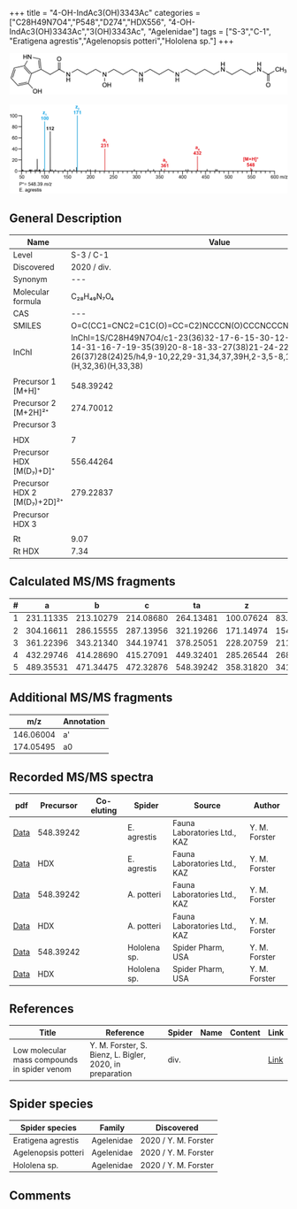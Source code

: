 +++
title = "4-OH-IndAc3(OH)3343Ac"
categories = ["C28H49N7O4","P548","D274","HDX556",
"4-OH-IndAc3(OH)3343Ac","3(OH)3343Ac",
"Agelenidae"]
tags = ["S-3","C-1",
"Eratigena agrestis","Agelenopsis potteri","Hololena sp."]
+++

![](/img/4-OH-IndAc3(OH)3343Ac.png)

![](/img_MSMS/548_4-OH-IndAc3(OH)3343Ac_Ea.png?classes=border)

## General Description

| Name                       | Value              |
|----------------------------|--------------------|
| Level                      | S-3 / C-1          |
| Discovered                 | 2020 / div. |
| Synonym                    | ---                |
| Molecular formula          | C₂₈H₄₉N₇O₄                   |
| CAS                        | ---                |
| SMILES | O=C(CC1=CNC2=C1C(O)=CC=C2)NCCCN(O)CCCNCCCNCCCCNCCCNC(C)=O  |
| InChI  | InChI=1S/C28H49N7O4/c1-23(36)32-17-6-15-30-12-3-2-11-29-13-5-14-31-16-7-19-35(39)20-8-18-33-27(38)21-24-22-34-25-9-4-10-26(37)28(24)25/h4,9-10,22,29-31,34,37,39H,2-3,5-8,11-21H2,1H3,(H,32,36)(H,33,38)  |
|                            |                    |
| Precursor 1 [M+H]⁺         | 548.39242                   |
| Precursor 2 [M+2H]²⁺       | 274.70012                   |
| Precursor 3                |                    |
|                            |                    |
| HDX                        | 7                   |
| Precursor HDX   [M(D₇)+D]⁺   | 556.44264                   |
| Precursor HDX 2 [M(D₇)+2D]²⁺ | 279.22837                   |
| Precursor HDX 3            |                    |
|                            |                    |
| Rt                         | 9.07                   |
| Rt HDX                     | 7.34                   |

## Calculated MS/MS fragments

| # | a         | b         | c         | ta        | z         | y         | tz        |
|---|-----------|-----------|-----------|-----------|-----------|-----------|-----------|
| 1 | 231.11335 | 213.10279 | 214.08680 | 264.13481 | 100.07624 | 83.04969 | 117.10279 |
| 2 | 304.16611 | 286.15555 | 287.13956 | 321.19266 | 171.14974 | 154.12319 | 188.17629 |
| 3 | 361.22396 | 343.21340 | 344.19741 | 378.25051 | 228.20759 | 211.18104 | 245.23414 |
| 4 | 432.29746 | 414.28690 | 415.27091 | 449.32401 | 285.26544 | 268.23889 | 318.28690 |
| 5 | 489.35531 | 471.34475 | 472.32876 | 548.39242 | 358.31820 | 341.29165 | 375.34475 |

## Additional MS/MS fragments

| m/z | Annotation |
|-----|------------|
| 146.06004    | a'   |
| 174.05495    | a0   |

## Recorded MS/MS spectra

| pdf                                             | Precursor | Co-eluting | Spider      | Source                       | Author        |
|-------------------------------------------------|-----------|------------|-------------|------------------------------|---------------|
| [Data](/pdf/E-agrestis/548_4-OH-IndAc3(OH)3343Ac_Ea.pdf)   | 548.39242 |            | E. agrestis | Fauna Laboratories Ltd., KAZ | Y. M. Forster |
| [Data](/pdf/E-agrestis/548_4-OH-IndAc3(OH)3343Ac_Ea_HDX.pdf)   | HDX |            | E. agrestis | Fauna Laboratories Ltd., KAZ | Y. M. Forster |
| [Data](/pdf/A-potteri/548_4-OH-IndAc3(OH)3343Ac_Ap.pdf) | 548.39242 |           | A. potteri | Fauna Laboratories Ltd., KAZ | Y. M. Forster |
| [Data](/pdf/A-potteri/548_4-OH-IndAc3(OH)3343Ac_Ap_HDX.pdf) | HDX |           | A. potteri | Fauna Laboratories Ltd., KAZ | Y. M. Forster |
| [Data](/pdf/Hololena-sp/548_4-OH-IndAc3(OH)3343Ac_Ho-sp.pdf) | 548.39242 |           | Hololena sp. | Spider Pharm, USA | Y. M. Forster |
| [Data](/pdf/Hololena-sp/548_4-OH-IndAc3(OH)3343Ac_Ho-sp_HDX.pdf) | HDX |           | Hololena sp. | Spider Pharm, USA | Y. M. Forster |

## References

| Title | Reference | Spider | Name | Content | Link |
|-------|-----------|--------|------|---------|------|
| Low molecular mass compounds in spider venom      | Y. M. Forster, S. Bienz, L. Bigler, 2020, in preparation          | div.       |   |   | [Link](unknown) |

## Spider species

| Spider species     | Family     | Discovered           |
|--------------------|------------|----------------------|
| Eratigena agrestis | Agelenidae | 2020 / Y. M. Forster |
| Agelenopsis potteri | Agelenidae | 2020 / Y. M. Forster |
| Hololena sp. | Agelenidae | 2020 / Y. M. Forster |

## Comments